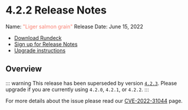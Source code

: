 # 4.2.2 Release Notes

Name: <span style="color: salmon"><span class="glyphicon glyphicon-grain"></span> "Liger salmon grain"</span>
Release Date: June 15, 2022

- [Download Rundeck](https://download.rundeck.com/)
- [Sign up for Release Notes](https://www.rundeck.com/release-notes-signup)
- [Upgrade instructions](/upgrading/)

## Overview


::: warning
This release has been superseded by version [`4.2.3`](version-4.2.3.md).  Please upgrade if you are currently using `4.2.0`, `4.2.1`, or `4.2.2`.
:::

For more details about the issue please read our [CVE-2022-31044](/history/CVEs/CVE-2022-31044.md) page.

